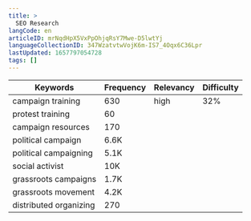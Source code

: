 ```yaml
---
title: >
  SEO Research
langCode: en
articleID: mrNqdHpX5VxPpOhjqRsY7Mwe-D5lwtYj
languageCollectionID: 347WzatvtwVojK6m-IS7_4Oqx6C36Lpr
lastUpdated: 1657797054728
tags: []
---
```


<div><table><thead><tr><th>Keywords</th><th>Frequency</th><th>Relevancy</th><th>Difficulty</th></tr></thead><tbody><tr><td>campaign training</td><td>630</td><td>high</td><td>32%</td></tr><tr><td>protest training</td><td>60</td><td></td><td></td></tr><tr><td>campaign resources</td><td>170</td><td></td><td></td></tr><tr><td>political campaign</td><td>6.6K</td><td></td><td></td></tr><tr><td>political campaigning</td><td>5.1K</td><td></td><td></td></tr><tr><td>social activist</td><td>10K</td><td></td><td></td></tr><tr><td>grassroots campaigns</td><td>1.7K</td><td></td><td></td></tr><tr><td>grassroots movement</td><td>4.2K</td><td></td><td></td></tr><tr><td>distributed organizing</td><td>270</td><td></td><td></td></tr></tbody></table></div>